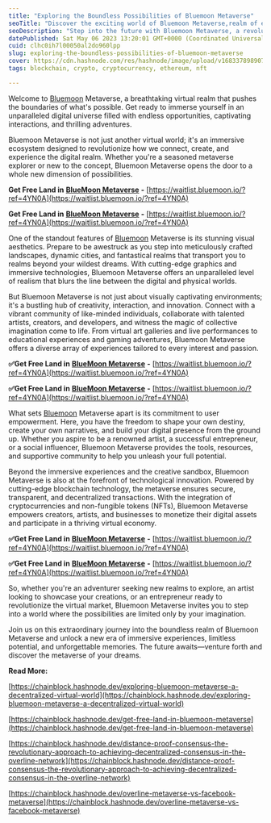 ```yaml
---
title: "Exploring the Boundless Possibilities of Bluemoon Metaverse"
seoTitle: "Discover the exciting world of Bluemoon Metaverse,realm of experience"
seoDescription: "Step into the future with Bluemoon Metaverse, a revolutionary virtual realm that offers unparalleled immersive experiences"
datePublished: Sat May 06 2023 13:20:01 GMT+0000 (Coordinated Universal Time)
cuid: clhc0ih7l00050al2do960lpp
slug: exploring-the-boundless-possibilities-of-bluemoon-metaverse
cover: https://cdn.hashnode.com/res/hashnode/image/upload/v1683378989075/a4b8c537-66f9-4a37-b2b7-645fcf9139be.jpeg
tags: blockchain, crypto, cryptocurrency, ethereum, nft

---
```


Welcome to [Bluemoon](https://chainblock.hashnode.dev/get-free-land-in-bluemoon-metaverse) Metaverse, a breathtaking virtual realm that pushes the boundaries of what's possible. Get ready to immerse yourself in an unparalleled digital universe filled with endless opportunities, captivating interactions, and thrilling adventures.

Bluemoon Metaverse is not just another virtual world; it's an immersive ecosystem designed to revolutionize how we connect, create, and experience the digital realm. Whether you're a seasoned metaverse explorer or new to the concept, Bluemoon Metaverse opens the door to a whole new dimension of possibilities.

**Get Free Land in** [**BlueMoon Metaverse**](https://bluemoon.io/?ref=4YN0A) **\-** [https://waitlist.bluemoon.io/?ref=4YN0A](https://waitlist.bluemoon.io/?ref=4YN0A)

**Get Free Land in** [**BlueMoon Metaverse**](https://bluemoon.io/?ref=4YN0A) **\-** [https://waitlist.bluemoon.io/?ref=4YN0A](https://waitlist.bluemoon.io/?ref=4YN0A)

One of the standout features of [Bluemoon](https://chainblock.hashnode.dev/get-free-land-in-bluemoon-metaverse) Metaverse is its stunning visual aesthetics. Prepare to be awestruck as you step into meticulously crafted landscapes, dynamic cities, and fantastical realms that transport you to realms beyond your wildest dreams. With cutting-edge graphics and immersive technologies, Bluemoon Metaverse offers an unparalleled level of realism that blurs the line between the digital and physical worlds.

But Bluemoon Metaverse is not just about visually captivating environments; it's a bustling hub of creativity, interaction, and innovation. Connect with a vibrant community of like-minded individuals, collaborate with talented artists, creators, and developers, and witness the magic of collective imagination come to life. From virtual art galleries and live performances to educational experiences and gaming adventures, Bluemoon Metaverse offers a diverse array of experiences tailored to every interest and passion.

**✅Get Free Land in** [**BlueMoon Metaverse**](https://bluemoon.io/?ref=4YN0A) **\-** [https://waitlist.bluemoon.io/?ref=4YN0A](https://waitlist.bluemoon.io/?ref=4YN0A)

**✅Get Free Land in** [**BlueMoon Metaverse**](https://bluemoon.io/?ref=4YN0A) **\-** [https://waitlist.bluemoon.io/?ref=4YN0A](https://waitlist.bluemoon.io/?ref=4YN0A)

What sets [Bluemoon](https://chainblock.hashnode.dev/exploring-bluemoon-metaverse-a-decentralized-virtual-world) Metaverse apart is its commitment to user empowerment. Here, you have the freedom to shape your own destiny, create your own narratives, and build your digital presence from the ground up. Whether you aspire to be a renowned artist, a successful entrepreneur, or a social influencer, Bluemoon Metaverse provides the tools, resources, and supportive community to help you unleash your full potential.

Beyond the immersive experiences and the creative sandbox, Bluemoon Metaverse is also at the forefront of technological innovation. Powered by cutting-edge blockchain technology, the metaverse ensures secure, transparent, and decentralized transactions. With the integration of cryptocurrencies and non-fungible tokens (NFTs), Bluemoon Metaverse empowers creators, artists, and businesses to monetize their digital assets and participate in a thriving virtual economy.

**✅Get Free Land in** [**BlueMoon Metaverse**](https://bluemoon.io/?ref=4YN0A) **\-** [https://waitlist.bluemoon.io/?ref=4YN0A](https://waitlist.bluemoon.io/?ref=4YN0A)

**✅Get Free Land in** [**BlueMoon Metaverse**](https://bluemoon.io/?ref=4YN0A) **\-** [https://waitlist.bluemoon.io/?ref=4YN0A](https://waitlist.bluemoon.io/?ref=4YN0A)

So, whether you're an adventurer seeking new realms to explore, an artist looking to showcase your creations, or an entrepreneur ready to revolutionize the virtual market, Bluemoon Metaverse invites you to step into a world where the possibilities are limited only by your imagination.

Join us on this extraordinary journey into the boundless realm of Bluemoon Metaverse and unlock a new era of immersive experiences, limitless potential, and unforgettable memories. The future awaits—venture forth and discover the metaverse of your dreams.

**Read More:**

[https://chainblock.hashnode.dev/exploring-bluemoon-metaverse-a-decentralized-virtual-world](https://chainblock.hashnode.dev/exploring-bluemoon-metaverse-a-decentralized-virtual-world)

[https://chainblock.hashnode.dev/get-free-land-in-bluemoon-metaverse](https://chainblock.hashnode.dev/get-free-land-in-bluemoon-metaverse)

[https://chainblock.hashnode.dev/distance-proof-consensus-the-revolutionary-approach-to-achieving-decentralized-consensus-in-the-overline-network](https://chainblock.hashnode.dev/distance-proof-consensus-the-revolutionary-approach-to-achieving-decentralized-consensus-in-the-overline-network)

[https://chainblock.hashnode.dev/overline-metaverse-vs-facebook-metaverse](https://chainblock.hashnode.dev/overline-metaverse-vs-facebook-metaverse)